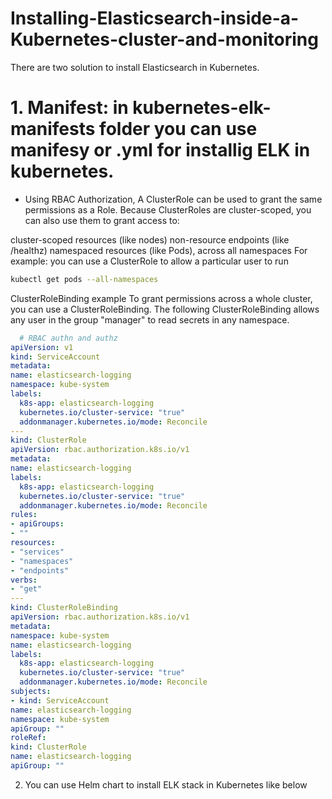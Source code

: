 # Installing-Elasticsearch-inside-a-Kubernetes-cluster-and-monitoring
There are two solution to install Elasticsearch in Kubernetes.

# 1. Manifest: in kubernetes-elk-manifests folder you can use manifesy or .yml for installig ELK in kubernetes.
  - Using RBAC Authorization, 
   A ClusterRole can be used to grant the same permissions as a Role. Because ClusterRoles are cluster-scoped, you can also use them to grant access to:

cluster-scoped resources (like nodes)
non-resource endpoints (like /healthz)
namespaced resources (like Pods), across all namespaces
For example: you can use a ClusterRole to allow a particular user to run 
```sh
kubectl get pods --all-namespaces
```
 ClusterRoleBinding example
To grant permissions across a whole cluster, you can use a ClusterRoleBinding. The following ClusterRoleBinding allows any user in the group "manager" to read secrets in any namespace.
  ```yml
    # RBAC authn and authz
apiVersion: v1
kind: ServiceAccount
metadata:
  name: elasticsearch-logging
  namespace: kube-system
  labels:
    k8s-app: elasticsearch-logging
    kubernetes.io/cluster-service: "true"
    addonmanager.kubernetes.io/mode: Reconcile
---
kind: ClusterRole
apiVersion: rbac.authorization.k8s.io/v1
metadata:
  name: elasticsearch-logging
  labels:
    k8s-app: elasticsearch-logging
    kubernetes.io/cluster-service: "true"
    addonmanager.kubernetes.io/mode: Reconcile
rules:
- apiGroups:
  - ""
  resources:
  - "services"
  - "namespaces"
  - "endpoints"
  verbs:
  - "get"
---
kind: ClusterRoleBinding
apiVersion: rbac.authorization.k8s.io/v1
metadata:
  namespace: kube-system
  name: elasticsearch-logging
  labels:
    k8s-app: elasticsearch-logging
    kubernetes.io/cluster-service: "true"
    addonmanager.kubernetes.io/mode: Reconcile
subjects:
- kind: ServiceAccount
  name: elasticsearch-logging
  namespace: kube-system
  apiGroup: ""
roleRef:
  kind: ClusterRole
  name: elasticsearch-logging
  apiGroup: ""
 ```
2. You can use Helm chart to install ELK stack in Kubernetes like below
